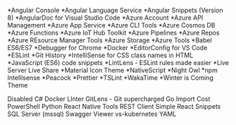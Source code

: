*Angular Console
*Angular Language Service
*Angular Snippets (Version 8)
*AngularDoc for Visual Studio Code
*Azure Account
*Azure API Management
*Azure App Service
*Azure CLI Tools
*Azure Cosmos DB
*Azure Functions
*Azure IoT Hub Toolkit
*Azure Pipelines
*Azure Repos
*Azure REsource Manager Tools
*Azure Storage
*Azure Tools
*Babel ES6/ES7
*Debugger for Chrome
*Docker
*EditorConfig for VS Code
*ESLint
*Git History
*IntelliSense for CSS class names in HTML
*JavaScript (ES6) code snippets
*LintLens - ESLint rules made easier
*Live Server Live Share
*Material Icon Theme
*NativeScript
*Night Owl
*npm Intellisense
*Peacock
*Prettier
*TSLint
*WakaTime
*Winter is Coming Theme

Disabled
C#
Docker LInter
GitLens - Git supercharged
Go
Import Cost
PowerShell
Python
React Native Tools
REST Client
Simple React Snippets
SQL Server (mssql)
Swagger Viewer
vs-kubernetes
YAML
